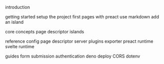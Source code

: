 introduction

getting started
    setup the project
    first pages with preact
    use markdown
    add an island

core concepts
    page descriptor
    islands

reference
    config
    page descriptor
    server
    plugins
    exporter
    preact runtime
    svelte runtime

guides
    form submission
    authentication
    deno deploy
    CORS
    dotenv
